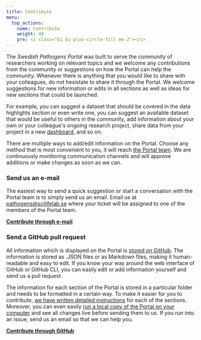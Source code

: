```yaml
---
title: Contribute
menu:
  top_actions:
    name: Contribute
    weight: 40
    pre: <i class="bi bi-plus-circle-fill me-2"></i>
---
```


The _Swedish Pathogens Portal_ was built to serve the community of researchers working on relevant topics and we welcome any contributions from the community or suggestions on how the Portal can help the community. Whenever there is anything that you would like to share with your colleagues, do not hesistate to share it through the Portal. We welcome suggestions for new information or edits in all sections as well as ideas for new sections that could be launched.

For example, you can suggest a dataset that should be covered in the data highlights section or even write one, you can suggest an available dataset that would be useful to others in the community, add information about your own or your colleague's ongoing research project, share data from your project in a new [dashboard](/dashboards/), and so on.

There are multiple ways to add/edit information on the Portal. Choose any method that is most convenient to you, it will reach [the Portal team](/about). We are continuously monitoring communication channels and will approve additions or make changes as soon as we can.

<div class="container">
  <div class="row">
    <div class="col-md-6">
      <h3><i class="bi bi-envelope-fill"></i> Send us an e-mail</h3>
      <p>The easiest way to send a quick suggestion or start a conversation with the Portal team is to simply send us an email. Email us at <a href="mailto:pathogens@scilifelab.se.se">pathogens@scilifelab.se</a> where your ticket will be assigned to one of the members of the Portal team.</p>
      <p><b><a href="mailto:pathogens@scilifelab.se">Contribute through e-mail <i class="bi bi-arrow-right-circle-fill"></i></a></b></p>
    </div>
    <div class="col-md-6">
      <h3><i class="bi bi-github"></i> Send a GitHub pull request</h3>
      <p>All information which is displayed on the Portal is <a href="https://github.com/ScilifelabDataCentre/pathogens-portal/tree/develop">stored on GitHub</a>. The information is stored as .JSON files or as Markdown files, making it human-readable and easy to edit. If you know your way around the web interface of GitHub or GitHub CLI, you can easily edit or add information yourself and send us a pull request.</p>
      <p>The information for each section of the Portal is stored in a particular folder and needs to be formatted in a certain way. To make it easier for you to contribute, <a href="https://github.com/ScilifelabDataCentre/pathogens-portal/blob/develop/CONTRIBUTING/adding_editing_information.md">we have written detailed instructions</a> for each of the sections. Moreover, you can even easily <a href="https://github.com/ScilifelabDataCentre/pathogens-portal/blob/develop/CONTRIBUTING/running_a_local_copy.md">run a local copy of the Portal on your computer</a> and see all changes live before sending them to us. If you run into an issue, send us an email so that we can help you.</p>
      <p><b><a href="https://github.com/ScilifelabDataCentre/pathogens-portal/blob/develop/CONTRIBUTING/adding_editing_information.md">Contribute through GitHub <i class="bi bi-arrow-right-circle-fill"></i></a></b></p>
    </div>
  </div>
</div>
